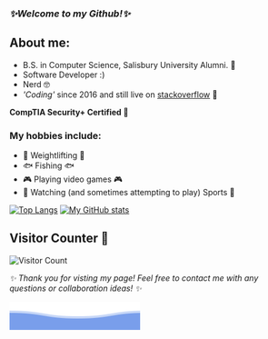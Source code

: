 ### _✨Welcome to my Github!✨_

## About me:

* B.S. in Computer Science, Salisbury University Alumni. 🥳
* Software Developer :)
* Nerd :nerd_face:
* _'Coding'_ since 2016 and still live on [stackoverflow](https://stackoverflow.com) :triumph:

**CompTIA Security+ Certified 🥳**
  
### My hobbies include:

  - 💪 Weightlifting 💪
  - 🐟 Fishing 🐟
  - 🎮 Playing video games 🎮
  - 🏈 Watching (and sometimes attempting to play) Sports 🏈 
  
[![Top Langs](https://github-readme-stats.vercel.app/api/top-langs/?username=samdish7&theme=radical)](https://github.com/anuraghazra/github-readme-stats)
[![My GitHub stats](https://github-readme-stats.vercel.app/api?username=samdish7&theme=radical)](https://github.com/anuraghazra/github-readme-stats)

## Visitor Counter :eyes:

![Visitor Count](https://profile-counter.glitch.me/{samdish7}/count.svg)

<!--## Contribution Graph :chart_with_upwards_trend:

[![My Activity Graph](https://activity-graph.herokuapp.com/graph?username=samdish7&theme=react-dark)](https://github.com/ashutosh00710/github-readme-activity-graph)
-->
_✨ Thank you for visting my page! Feel free to contact me with any questions or collaboration ideas! ✨_

![](https://github.com/amandewatnitrr/amandewatnitrr/blob/main/imgs/bottom_header.svg)
